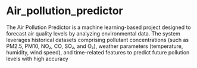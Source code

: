 # Air_pollution_predictor
The Air Pollution Predictor is a machine learning-based project designed to forecast air quality levels by analyzing environmental data. The system leverages historical datasets comprising pollutant concentrations (such as PM2.5, PM10, NO₂, CO, SO₂, and O₃), weather parameters (temperature, humidity, wind speed), and time-related features to predict future pollution levels with high accuracy
